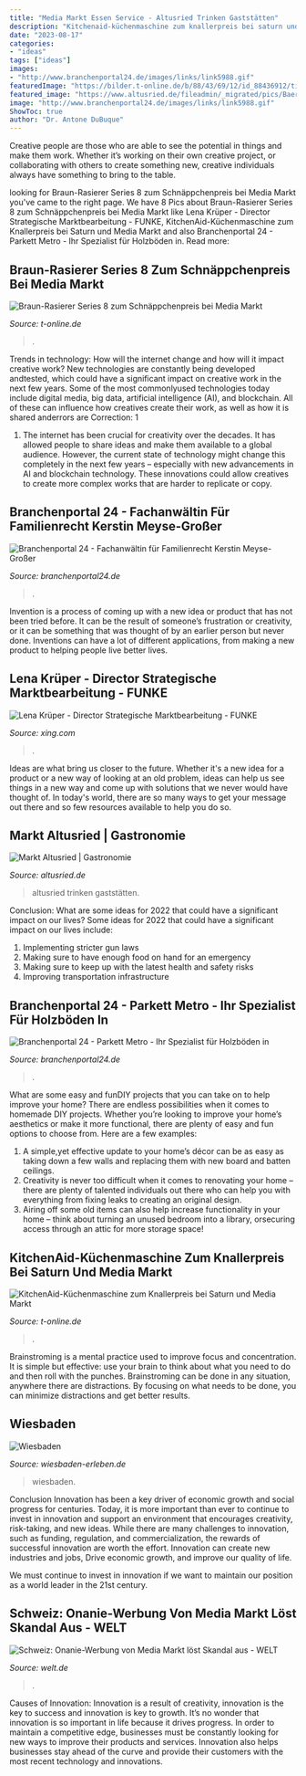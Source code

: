 ```yaml
---
title: "Media Markt Essen Service - Altusried Trinken Gaststätten"
description: "Kitchenaid-küchenmaschine zum knallerpreis bei saturn und media markt"
date: "2023-08-17"
categories:
- "ideas"
tags: ["ideas"]
images:
- "http://www.branchenportal24.de/images/links/link5988.gif"
featuredImage: "https://bilder.t-online.de/b/88/43/69/12/id_88436912/tid_da/kitchenaid-bei-saturn-40-prozent-reduziert-die-kuechenmaschine-erleichtert-die-arbeit-beim-kochen-und-backen-.jpg"
featured_image: "https://www.altusried.de/fileadmin/_migrated/pics/Baeren.jpg"
image: "http://www.branchenportal24.de/images/links/link5988.gif"
ShowToc: true
author: "Dr. Antone DuBuque"
---
```



Creative people are those who are able to see the potential in things and make them work. Whether it’s working on their own creative project, or collaborating with others to create something new, creative individuals always have something to bring to the table.

	

		
looking for Braun-Rasierer Series 8 zum Schnäppchenpreis bei Media Markt you've came to the right page. We have 8 Pics about Braun-Rasierer Series 8 zum Schnäppchenpreis bei Media Markt like Lena Krüper - Director Strategische Marktbearbeitung - FUNKE, KitchenAid-Küchenmaschine zum Knallerpreis bei Saturn und Media Markt and also Branchenportal 24 - Parkett Metro - Ihr Spezialist für Holzböden in. Read more:
		
    
## Braun-Rasierer Series 8 Zum Schnäppchenpreis Bei Media Markt

<img loading=lazy src="https://bilder.t-online.de/b/86/96/66/12/id_86966612/tid_da/der-rasierer-series-8-von-braun-ist-mit-10-000-vibrationen-besonders-sanft-zur-haut-.jpg" onerror="this.onerror=null;this.src='https://tse2.mm.bing.net/th?id=OIP.Shhv2aJ-nAoKKRrJMmSZGAHaEK&amp;pid=15.1';" alt="Braun-Rasierer Series 8 zum Schnäppchenpreis bei Media Markt">

_Source: t-online.de_

>. 

	

Trends in technology: How will the internet change and how will it impact creative work?
New technologies are constantly being developed andtested, which could have a significant impact on creative work in the next few years. Some of the most commonlyused technologies today include digital media, big data, artificial intelligence (AI), and blockchain. All of these can influence how creatives create their work, as well as how it is shared anderrors are Correction: 1
1) The internet has been crucial for creativity over the decades. It has allowed people to share ideas and make them available to a global audience. However, the current state of technology might change this completely in the next few years – especially with new advancements in AI and blockchain technology. These innovations could allow creatives to create more complex works that are harder to replicate or copy.

    
## Branchenportal 24 - Fachanwältin Für Familienrecht Kerstin Meyse-Großer

<img loading=lazy src="https://www.branchenportal24.de/images/links/link250957.png" onerror="this.onerror=null;this.src='https://tse2.mm.bing.net/th?id=OIP.u_M9LaqRhlHf8h8SWhrOyAAAAA&amp;pid=15.1';" alt="Branchenportal 24 - Fachanwältin für Familienrecht Kerstin Meyse-Großer">

_Source: branchenportal24.de_

>. 

	

Invention is a process of coming up with a new idea or product that has not been tried before. It can be the result of someone’s frustration or creativity, or it can be something that was thought of by an earlier person but never done. Inventions can have a lot of different applications, from making a new product to helping people live better lives.

    
## Lena Krüper - Director Strategische Marktbearbeitung - FUNKE

<img loading=lazy src="https://profile-images.xing.com/images/013e71ac24c417e4445a1e97881855de-6/lena-krüper.1024x1024.jpg" onerror="this.onerror=null;this.src='https://tse2.mm.bing.net/th?id=OIP.Ew9o5vKgnbfcy_uAA4x2EQHaHa&amp;pid=15.1';" alt="Lena Krüper - Director Strategische Marktbearbeitung - FUNKE">

_Source: xing.com_

>. 

	

Ideas are what bring us closer to the future. Whether it's a new idea for a product or a new way of looking at an old problem, ideas can help us see things in a new way and come up with solutions that we never would have thought of. In today's world, there are so many ways to get your message out there and so few resources available to help you do so.

    
## Markt Altusried | Gastronomie

<img loading=lazy src="https://www.altusried.de/fileadmin/_migrated/pics/Baeren.jpg" onerror="this.onerror=null;this.src='https://tse1.mm.bing.net/th?id=OIP.xc_rPm0UUvr5GTUfYSqBRAHaFj&amp;pid=15.1';" alt="Markt Altusried | Gastronomie">

_Source: altusried.de_

>altusried trinken gaststätten. 

	

Conclusion: What are some ideas for 2022 that could have a significant impact on our lives?
Some ideas for 2022 that could have a significant impact on our lives include: 
1. Implementing stricter gun laws 
2. Making sure to have enough food on hand for an emergency 
3. Making sure to keep up with the latest health and safety risks 
4. Improving transportation infrastructure 

    
## Branchenportal 24 - Parkett Metro - Ihr Spezialist Für Holzböden In

<img loading=lazy src="http://www.branchenportal24.de/images/links/link5988.gif" onerror="this.onerror=null;this.src='https://tse4.mm.bing.net/th?id=OIP.JSmi1R6TBuq9mRu4OmgxZwAAAA&amp;pid=15.1';" alt="Branchenportal 24 - Parkett Metro - Ihr Spezialist für Holzböden in">

_Source: branchenportal24.de_

>. 

	

What are some easy and funDIY projects that you can take on to help improve your home?
There are endless possibilities when it comes to homemade DIY projects. Whether you’re looking to improve your home’s aesthetics or make it more functional, there are plenty of easy and fun options to choose from. Here are a few examples: 
1. A simple,yet effective update to your home’s décor can be as easy as taking down a few walls and replacing them with new board and batten ceilings. 
2. Creativity is never too difficult when it comes to renovating your home – there are plenty of talented individuals out there who can help you with everything from fixing leaks to creating an original design. 
3. Airing off some old items can also help increase functionality in your home – think about turning an unused bedroom into a library, orsecuring access through an attic for more storage space!

    
## KitchenAid-Küchenmaschine Zum Knallerpreis Bei Saturn Und Media Markt

<img loading=lazy src="https://bilder.t-online.de/b/88/43/69/12/id_88436912/tid_da/kitchenaid-bei-saturn-40-prozent-reduziert-die-kuechenmaschine-erleichtert-die-arbeit-beim-kochen-und-backen-.jpg" onerror="this.onerror=null;this.src='https://tse1.mm.bing.net/th?id=OIP.WgZ2wkgz559GBf03u-MpPAHaEK&amp;pid=15.1';" alt="KitchenAid-Küchenmaschine zum Knallerpreis bei Saturn und Media Markt">

_Source: t-online.de_

>. 

	

Brainstroming is a mental practice used to improve focus and concentration. It is simple but effective: use your brain to think about what you need to do and then roll with the punches. Brainstroming can be done in any situation, anywhere there are distractions. By focusing on what needs to be done, you can minimize distractions and get better results.

    
## Wiesbaden

<img loading=lazy src="https://media.cool-cities.com/web_slider_warmer_damm1805_004mk.jpg.jpg" onerror="this.onerror=null;this.src='https://tse4.mm.bing.net/th?id=OIP.c7omABiuvrU0AXSXPbfnZgHaED&amp;pid=15.1';" alt="Wiesbaden">

_Source: wiesbaden-erleben.de_

>wiesbaden. 

	

Conclusion
Innovation has been a key driver of economic growth and social progress for centuries. Today, it is more important than ever to continue to invest in innovation and support an environment that encourages creativity, risk-taking, and new ideas.
While there are many challenges to innovation, such as funding, regulation, and commercialization, the rewards of successful innovation are worth the effort. Innovation can create new industries and jobs, Drive economic growth, and improve our quality of life.

We must continue to invest in innovation if we want to maintain our position as a world leader in the 21st century.

    
## Schweiz: Onanie-Werbung Von Media Markt Löst Skandal Aus - WELT

<img loading=lazy src="https://www.welt.de/img/vermischtes/mobile135231299/1071359407-ci16x9-w1200/YouTube-Werbewoche-Media-Markt.jpg" onerror="this.onerror=null;this.src='https://tse1.mm.bing.net/th?id=OIP.OkHm4jnDlkfSZJKjExpr-QHaEK&amp;pid=15.1';" alt="Schweiz: Onanie-Werbung von Media Markt löst Skandal aus - WELT">

_Source: welt.de_

>. 

	

Causes of Innovation:
Innovation is a result of creativity, innovation is the key to success and innovation is key to growth. It’s no wonder that innovation is so important in life because it drives progress. In order to maintain a competitive edge, businesses must be constantly looking for new ways to improve their products and services. Innovation also helps businesses stay ahead of the curve and provide their customers with the most recent technology and innovations.

